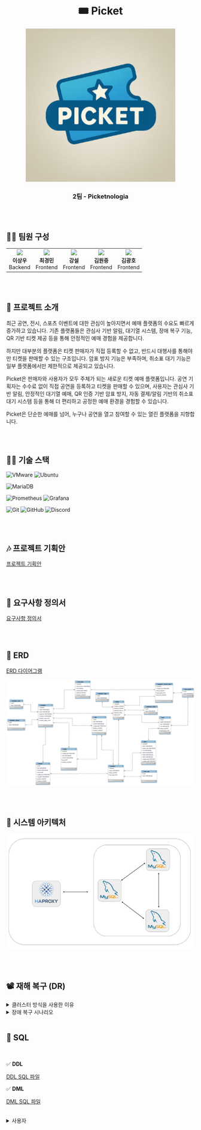 <h1 align="center">🎟️ Picket</h1>

<p align="center">
  <img src="images/logo.png" width="400" alt="Picket 로고" />
  
<h3 align="center">2팀 - Picketnologia</h3>

<br /><br />
  
## 👨‍💻 팀원 구성
<table align="center">
  <tr>
    <td align="center">
      <img src="https://avatars.githubusercontent.com/u/USER_ID" width="100"><br/>
      <b>이상우</b><br/>
      Backend
    </td>
    <td align="center">
      <img src="https://avatars.githubusercontent.com/u/USER_ID" width="100"><br/>
      <b>최경민</b><br/>
      Frontend
    </td>
    <td align="center">
      <img src="https://avatars.githubusercontent.com/u/USER_ID" width="100"><br/>
      <b>강설</b><br/>
      Frontend
    </td>
        <td align="center">
      <img src="https://avatars.githubusercontent.com/u/USER_ID" width="100"><br/>
      <b>김원중</b><br/>
      Frontend
    </td>
        <td align="center">
      <img src="https://avatars.githubusercontent.com/u/USER_ID" width="100"><br/>
      <b>김광호</b><br/>
      Frontend
    </td>
  </tr>
</table>

<br /><br />

## 🎫 프로젝트 소개

 최근 공연, 전시, 스포츠 이벤트에 대한 관심이 높아지면서 예매 플랫폼의 수요도 빠르게 증가하고 있습니다. 
기존 플랫폼들은 관심사 기반 알림, 대기열 시스템, 장애 복구 기능, QR 기반 티켓 제공 등을 통해 안정적인 예매 경험을 제공합니다.

 하지만 대부분의 플랫폼은 티켓 판매자가 직접 등록할 수 없고, 반드시 대행사를 통해야만 티켓을 판매할 수 있는 구조입니다. 
암표 방지 기능은 부족하며, 취소표 대기 기능은 일부 플랫폼에서만 제한적으로 제공되고 있습니다. 

 Picket은 판매자와 사용자가 모두 주체가 되는 새로운 티켓 예매 플랫폼입니다. 공연 기획자는 수수료 없이 직접 공연을 등록하고 티켓을 판매할 수 있으며, 
사용자는 관심사 기반 알림, 안정적인 대기열 예매, QR 인증 기반 암표 방지, 자동 결제/알림 기반의 취소표 대기 시스템 등을 통해 더 편리하고 공정한 예매 환경을 경험할 수 있습니다.
 
 Picket은 단순한 예매를 넘어, 누구나 공연을 열고 참여할 수 있는 열린 플랫폼을 지향합니다.
 
<!-- ← 여기 빈 줄 하나 추가 -->

<br /><br />

## 👩‍🎤 기술 스택  

<!-- 1행 -->
![VMware](https://img.shields.io/badge/VMWARE-575757?style=for-the-badge&logo=vmware&logoColor=white)
![Ubuntu](https://img.shields.io/badge/UBUNTU-E95420?style=for-the-badge&logo=ubuntu&logoColor=white)

<!-- 2행 -->
![MariaDB](https://img.shields.io/badge/MARIADB-003545?style=for-the-badge&logo=mariadb&logoColor=white)

<!-- 3행 -->
![Prometheus](https://img.shields.io/badge/PROMETHEUS-E6522C?style=for-the-badge&logo=prometheus&logoColor=white)
![Grafana](https://img.shields.io/badge/GRAFANA-F46800?style=for-the-badge&logo=grafana&logoColor=white)

<!-- 4행 -->
![Git](https://img.shields.io/badge/GIT-F05032?style=for-the-badge&logo=git&logoColor=white)
![GitHub](https://img.shields.io/badge/GITHUB-181717?style=for-the-badge&logo=github&logoColor=white)
![Discord](https://img.shields.io/badge/DISCORD-5865F2?style=for-the-badge&logo=discord&logoColor=white)

<br /><br />

## 🎶 프로젝트 기획안
[프로젝트 기획안](./doc/프로젝트_기획안_최종_Picketnologia.pdf)

<br /><br />

## 🎤 요구사항 정의서  
[요구사항 정의서](https://docs.google.com/spreadsheets/d/1m8R7l60UYcgNEaNdbqP5ly223e4l_r7a/edit?usp=sharing&ouid=106181506077522196158&rtpof=true&sd=true)

<br /><br />

## 🕺 ERD
[ERD 다이어그램](./docs/requirement-spec.md)

<p align="center">
  <img src="images/Picket_ERD.png" width="900" alt="ERDDiagram" />
  
<br /><br />

## 💃 시스템 아키텍처

![시스템 아키텍처](./images/Architecture.png)

<br /><br />

## 📽️ 재해 복구 (DR)

<details>
<summary>클러스터 방식을 사용한 이유</summary>
<br />
  
✔️ 데이터 일관성 유지  
  
클러스터는 노드 간 데이터 동기화를 통해 예매 정보, 좌석 상태, 결제 기록 등 중요한 데이터를 일관되게 유지한다.  
예매 중 한 서버가 다운되더라도 다른 노드가 동일한 데이터를 보유하고 있어, 좌석 중복 예매나 결제 누락 같은 문제를 방지할 수 있다.  

✔️ 부하 분산  
  
인기 공연/영화 티켓 오픈 시 대량 트래픽이 몰려도 여러 노드가 요청을 분산 처리한다.  
이를 통해 서버 과부하로 인한 예매 실패나 대기 시간 증가 없이, 안정적인 서비스 제공이 가능하다.  

✔️ 쓰기 작업에 최적화된 구조  
  
티켓팅 서비스는 좌석 선택, 결제, 예매 완료 등 실시간 쓰기 작업이 매우 빈번하다.  
클러스터는 다수의 노드가 병렬로 쓰기 요청을 처리하여, 빠른 응답성과 높은 처리량을 제공한다.  

✔️ 고가용성  
  
특정 노드에 장애가 발생해도, HAProxy 등 로드 밸런서를 통해 다른 노드로 자동 전환된다.  
따라서 예매가 중단되지 않고 지속적인 서비스 운영이 가능하며, 중요한 서비스일수록 필수적인 구조다.  

✔️ 유연한 확장성  
  
트래픽이 증가하면 노드를 손쉽게 추가하여 수평 확장할 수 있다.  
이벤트성 대형 공연, 연말 시즌 등 피크 트래픽에도 유연하게 대응할 수 있는 구조다.  

<br />

</details>

<details>
<summary>장애 복구 시나리오</summary>
<br />
  
✔️ 1대 장애 발생 시  
  
• HAProxy가 예매 서버 중 장애가 발생한 노드를 감지하고 해당 노드로의 트래픽을 자동으로 차단  
• 사용자(클라이언트)는 남은 두 대의 노드를 통해 예매 서비스를 계속 이용 가능  
• 문제가 해결되면 예매 서버(DB)를 재시작하고 클러스터에 다시 연결  
• 클러스터 내 정상 노드가 장애 노드에 예매 데이터(좌석 정보, 결제 내역 용  

✔️ 2대 장애 발생 시  

• HAProxy가 남은 1대의 예매 서버에 트래픽을 집중시켜 최소한의 서비스 유지  
• 각각의 장애 서버가 복구되면 순차적으로 재시작 후 클러스터에 재연결  
• 복구된 노드는 클러스터에 동기화되어 예매 관련 데이터가 자동 복원  

✔️ 3대 장애 예방  

• 티켓팅 시스템의 핵심 데이터(예매 정보, 결제 내역 등)를 정기적으로 백업하여 데이터 손실에 대비  
• 보조 DB 클러스터를 별도로 구축해, 예기치 못한 전체 장애 발생 시에도 빠르게 대체 가능  
• 예매가 몰리는 시즌이나 대형 공연을 대비해 보조 클러스터를 실시간 대기 상태로 유지  
• 장애 발생 시 메인 클러스터 대신 보조 클러스터를 즉시 전환·활성화하여 서비스 중단 없이 예매 지속 가능  

</details>
<br />

## 🦉 SQL

<br />

✅ **DDL**  

[DDL SQL 파일](./sql/picket_erd_schema.sql)

✅ **DML**  

[DML SQL 파일](./dml.sql)

<br />

</details>

<details>
<summary>사용자</summary>
<br />

로그인 성공
<br /><br />

![로그인 성공](./images/login_success.png)

<br />

로그인 실패
<br /><br />

![로그인 실패](./images/login_fail.png)

</details>
<br />






